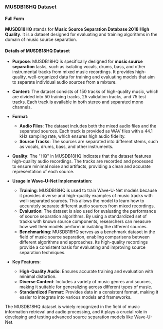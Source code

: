 ### MUSDB18HQ Dataset

#### Full Form
**MUSDB18HQ** stands for **Music Source Separation Database 2018 High Quality**. It is a dataset designed for evaluating and training algorithms in the domain of music source separation.

#### Details of MUSDB18HQ Dataset

- **Purpose**: MUSDB18HQ is specifically designed for **music source separation** tasks, such as isolating vocals, drums, bass, and other instrumental tracks from mixed music recordings. It provides high-quality, well-organized data for training and evaluating models that aim to separate individual audio sources from a mixture.

- **Content**: The dataset consists of 150 tracks of high-quality music, which are divided into 50 training tracks, 25 validation tracks, and 75 test tracks. Each track is available in both stereo and separated mono channels.

- **Format**:
  - **Audio Files**: The dataset includes both the mixed audio files and the separated sources. Each track is provided as WAV files with a 44.1 kHz sampling rate, which ensures high audio fidelity.
  - **Source Tracks**: The sources are separated into different stems, such as vocals, drums, bass, and other instruments.
  
- **Quality**: The "HQ" in MUSDB18HQ indicates that the dataset features high-quality audio recordings. The tracks are recorded and processed to ensure minimal noise and artifacts, providing a clean and accurate representation of each source.

- **Usage in Wave-U-Net Implementation**:
  - **Training**: MUSDB18HQ is used to train Wave-U-Net models because it provides diverse and high-quality examples of music tracks with well-separated sources. This allows the model to learn how to accurately separate different audio sources from mixed recordings.
  - **Evaluation**: The dataset is also used for evaluating the performance of source separation algorithms. By using a standardized set of tracks with known source components, researchers can measure how well their models perform in isolating the different sources.
  - **Benchmarking**: MUSDB18HQ serves as a benchmark dataset in the field of music source separation, enabling comparisons between different algorithms and approaches. Its high-quality recordings provide a consistent basis for evaluating and improving source separation techniques.

- **Key Features**:
  - **High-Quality Audio**: Ensures accurate training and evaluation with minimal distortion.
  - **Diverse Content**: Includes a variety of music genres and sources, making it suitable for generalizing across different types of music.
  - **Standardized Format**: Provides data in a consistent format, making it easier to integrate into various models and frameworks.

The MUSDB18HQ dataset is widely recognized in the field of music information retrieval and audio processing, and it plays a crucial role in developing and testing advanced source separation models like Wave-U-Net.
